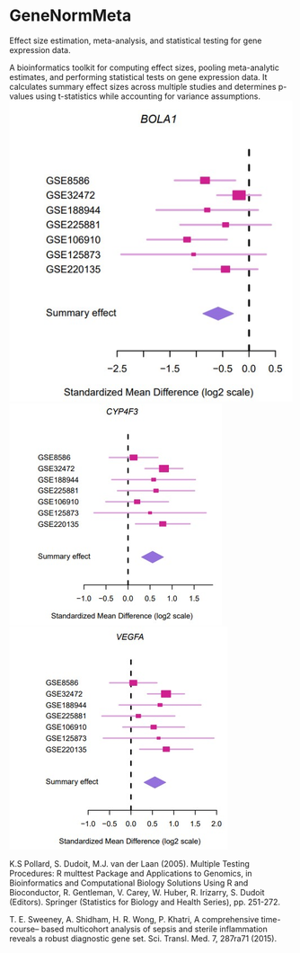 # GeneNormMeta
Effect size estimation, meta-analysis, and statistical testing for gene expression data.

A bioinformatics toolkit for computing effect sizes, pooling meta-analytic estimates, and performing statistical tests on gene expression data. It calculates summary effect sizes across multiple studies and determines p-values using t-statistics while accounting for variance assumptions.
![meta_res_example](BOLA1.jpg)
![meta_res_example](CYP4F3.jpg)
![meta_res_example](VEGFA.jpg)





K.S Pollard, S. Dudoit, M.J. van der Laan (2005). Multiple Testing Procedures: R multtest Package and
  Applications to Genomics, in Bioinformatics and Computational Biology Solutions Using R and Bioconductor,
  R. Gentleman, V. Carey, W. Huber, R. Irizarry, S. Dudoit (Editors). Springer (Statistics for Biology and
  Health Series), pp. 251-272.

T. E. Sweeney, A. Shidham, H. R. Wong, P. Khatri, A comprehensive time-course–
based multicohort analysis of sepsis and sterile inflammation reveals a robust diagnostic
gene set. Sci. Transl. Med. 7, 287ra71 (2015).
